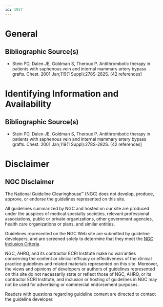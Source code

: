 ```yaml
---
id: 1957
---
```


# General

## Bibliographic Source(s)

- Stein PD, Dalen JE, Goldman S, Theroux P. Antithrombotic therapy in patients with saphenous vein and internal mammary artery bypass grafts. Chest. 2001 Jan;119(1 Suppl):278S-282S. [42 references]

# Identifying Information and Availability

## Bibliographic Source(s)

- Stein PD, Dalen JE, Goldman S, Theroux P. Antithrombotic therapy in patients with saphenous vein and internal mammary artery bypass grafts. Chest. 2001 Jan;119(1 Suppl):278S-282S. [42 references]

# Disclaimer

## NGC Disclaimer

The National Guideline Clearinghouse™ (NGC) does not develop, produce, approve, or endorse the guidelines represented on this site.

All guidelines summarized by NGC and hosted on our site are produced under the auspices of medical specialty societies, relevant professional associations, public or private organizations, other government agencies, health care organizations or plans, and similar entities.

Guidelines represented on the NGC Web site are submitted by guideline developers, and are screened solely to determine that they meet the [NGC Inclusion Criteria](/help-and-about/summaries/inclusion-criteria).

NGC, AHRQ, and its contractor ECRI Institute make no warranties concerning the content or clinical efficacy or effectiveness of the clinical practice guidelines and related materials represented on this site. Moreover, the views and opinions of developers or authors of guidelines represented on this site do not necessarily state or reflect those of NGC, AHRQ, or its contractor ECRI Institute, and inclusion or hosting of guidelines in NGC may not be used for advertising or commercial endorsement purposes.

Readers with questions regarding guideline content are directed to contact the guideline developer.

